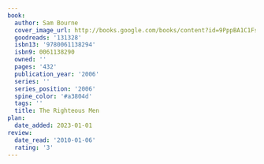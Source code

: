 ```yaml
---
book:
  author: Sam Bourne
  cover_image_url: http://books.google.com/books/content?id=9PppBA1C1FsC&printsec=frontcover&img=1&zoom=1&edge=curl&source=gbs_api
  goodreads: '131328'
  isbn13: '9780061138294'
  isbn9: 0061138290
  owned: ''
  pages: '432'
  publication_year: '2006'
  series: ''
  series_position: '2006'
  spine_color: '#a3804d'
  tags: ''
  title: The Righteous Men
plan:
  date_added: 2023-01-01
review:
  date_read: '2010-01-06'
  rating: '3'
---
```

